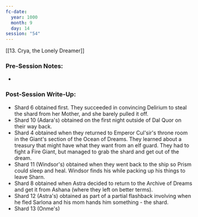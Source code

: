 ```yaml
---
fc-date:
  year: 1000
  month: 9
  day: 14
session: "54"
---
```

[[13. Crya, the Lonely Dreamer]]

### Pre-Session Notes:
* 


### Post-Session Write-Up:

* Shard 6 obtained first. They succeeded in convincing Delirium to steal the shard from her Mother, and she barely pulled it off.
* Shard 10 (Adara's) obtained on the first night outside of Dal Quor on their way back.
* Shard 4 obtained when they returned to Emperor Cul'sir's throne room in the Giant's section of the Ocean of Dreams. They learned about a treasury that might have what they want from an elf guard. They had to fight a Fire Giant, but managed to grab the shard and get out of the dream.
* Shard 11 (Windsor's) obtained when they went back to the ship so Prism could sleep and heal. Windsor finds his while packing up his things to leave Sharn.
* Shard 8 obtained when Astra decided to return to the Archive of Dreams and get it from Ashana (where they left on better terms).
* Shard 12 (Astra's) obtained as part of a partial flashback involving when he fled Sarlona and his mom hands him something - the shard.
* Shard 13 (Onme's) 

